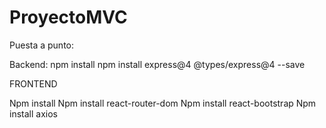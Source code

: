 # ProyectoMVC
 
Puesta a punto:

Backend:
npm install
npm install express@4 @types/express@4 --save

FRONTEND

Npm install 
Npm install react-router-dom
Npm install react-bootstrap
Npm install axios
